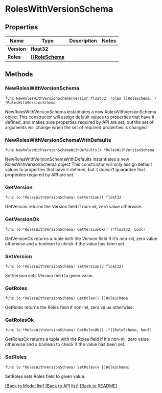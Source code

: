 # RolesWithVersionSchema

## Properties

Name | Type | Description | Notes
------------ | ------------- | ------------- | -------------
**Version** | **float32** |  | 
**Roles** | [**[]RoleSchema**](RoleSchema.md) |  | 

## Methods

### NewRolesWithVersionSchema

`func NewRolesWithVersionSchema(version float32, roles []RoleSchema, ) *RolesWithVersionSchema`

NewRolesWithVersionSchema instantiates a new RolesWithVersionSchema object
This constructor will assign default values to properties that have it defined,
and makes sure properties required by API are set, but the set of arguments
will change when the set of required properties is changed

### NewRolesWithVersionSchemaWithDefaults

`func NewRolesWithVersionSchemaWithDefaults() *RolesWithVersionSchema`

NewRolesWithVersionSchemaWithDefaults instantiates a new RolesWithVersionSchema object
This constructor will only assign default values to properties that have it defined,
but it doesn't guarantee that properties required by API are set

### GetVersion

`func (o *RolesWithVersionSchema) GetVersion() float32`

GetVersion returns the Version field if non-nil, zero value otherwise.

### GetVersionOk

`func (o *RolesWithVersionSchema) GetVersionOk() (*float32, bool)`

GetVersionOk returns a tuple with the Version field if it's non-nil, zero value otherwise
and a boolean to check if the value has been set.

### SetVersion

`func (o *RolesWithVersionSchema) SetVersion(v float32)`

SetVersion sets Version field to given value.


### GetRoles

`func (o *RolesWithVersionSchema) GetRoles() []RoleSchema`

GetRoles returns the Roles field if non-nil, zero value otherwise.

### GetRolesOk

`func (o *RolesWithVersionSchema) GetRolesOk() (*[]RoleSchema, bool)`

GetRolesOk returns a tuple with the Roles field if it's non-nil, zero value otherwise
and a boolean to check if the value has been set.

### SetRoles

`func (o *RolesWithVersionSchema) SetRoles(v []RoleSchema)`

SetRoles sets Roles field to given value.



[[Back to Model list]](../README.md#documentation-for-models) [[Back to API list]](../README.md#documentation-for-api-endpoints) [[Back to README]](../README.md)


